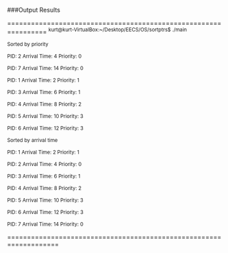 ###Output Results


================================================================
<sup>kurt@kurt-VirtualBox:~/Desktop/EECS/OS/sortptrs$ ./main</sup>

<sup>Sorted by priority</sup>
  
<sup>PID:   2     Arrival Time:   4    Priority:   0</sup>

<sup>PID:   7     Arrival Time:  14    Priority:   0</sup>

<sup>PID:   1     Arrival Time:   2    Priority:   1</sup>

<sup>PID:   3     Arrival Time:   6    Priority:   1</sup>

<sup>PID:   4     Arrival Time:   8    Priority:   2</sup>

<sup>PID:   5     Arrival Time:  10    Priority:   3</sup>

<sup>PID:   6     Arrival Time:  12    Priority:   3</sup>

<sup>Sorted by arrival time</sup>

<sup>PID:   1     Arrival Time:   2    Priority:   1</sup>

<sup>PID:   2     Arrival Time:   4    Priority:   0</sup>

<sup>PID:   3     Arrival Time:   6    Priority:   1</sup>

<sup>PID:   4     Arrival Time:   8    Priority:   2</sup>

<sup>PID:   5     Arrival Time:  10    Priority:   3</sup>

<sup>PID:   6     Arrival Time:  12    Priority:   3</sup>

<sup>PID:   7     Arrival Time:  14    Priority:   0 </sup>

===================================================================
